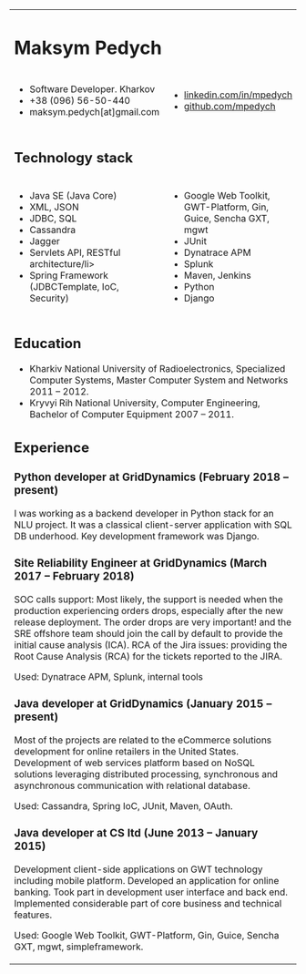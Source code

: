 <table>
    <tbody>
    <tr>
        <td colspan="4"><h1>Maksym Pedych</h1></td>
    </tr>
    <tr>
        <td colspan="2">
            <ul>
                <li>Software Developer. Kharkov</li>
                <li>+38 (096) 56-50-440</li>
                <li>maksym.pedych[at]gmail.com</li>
            </ul>
        </td>
        <td colspan="2">
            <ul>
                <li><a href="https://linkedin.com/in/mpedych">linkedin.com/in/mpedych</a></li>
                <li><a href="https://github.com/mpedych">github.com/mpedych</a></li>
            </ul>
        </td>
    </tr>
    <tr>
        <td colspan="4"><h2>Technology stack</h2></td>
    </tr>
    <tr>
        <td colspan="2">
            <ul>
                <li>Java SE (Java Core)</li>
                <li>XML, JSON</li>
                <li>JDBC, SQL</li>
                <li>Cassandra</li>
                <li>Jagger</li>
                <li>Servlets API, RESTful architecture/li>
                <li>Spring Framework (JDBCTemplate, IoC, Security)</li>
            </ul>
        </td>
        <td colspan="2">
            <ul>
                <li>Google Web Toolkit, GWT-Platform, Gin, Guice, Sencha GXT, mgwt</li>
                <li>JUnit</li>
                <li>Dynatrace APM</li>
                <li>Splunk</li>
                <li>Maven, Jenkins</li>
                <li>Python</li>
                <li>Django</li>
            </ul>
        </td>
    </tr>
    <tr>
        <td colspan="4">
            <div>
                <h2>Education</h2>
                <ul>
                    <li>Kharkiv National University of Radioelectronics, Specialized Computer Systems, Master Computer System and Networks 2011 – 2012.</li>
                    <li>Kryvyi Rih National University, Computer Engineering, Bachelor of Computer Equipment 2007 – 2011.</li>
                </ul>
                <h2>Experience</h2>
                <h3>Python developer at GridDynamics (February 2018 – present)</h3>
                <p>
                    I was working as a backend developer in Python stack for an NLU project. It was a classical client-server application with SQL DB underhood. Key development framework was Django.
                </p>
                <h3>Site Reliability Engineer at GridDynamics (March 2017 – February 2018)</h3>
                <p>
                    SOC calls support: Most likely, the support is needed when the production experiencing orders drops, especially after the new release deployment. The order drops are very important! and the SRE offshore team should join the call by default to provide the initial cause analysis (ICA). RCA of the Jira issues: providing the Root Cause Analysis (RCA) for the tickets reported to the JIRA.
                </p>
                <p>
                    Used: Dynatrace APM, Splunk, internal tools
                </p>
                <h3>Java developer at GridDynamics (January 2015 – present)</h3>
                <p>
                    Most of the projects are related to the eCommerce solutions development for online retailers in the United States. Development of web services platform based on NoSQL solutions leveraging distributed processing, synchronous and asynchronous communication with relational database.
                </p>
                <p>
                    Used: Cassandra, Spring IoC, JUnit, Maven, OAuth.
                </p>
                <h3>Java developer at CS ltd (June 2013 – January 2015)</h3>
                <p>
                    Development client-side applications on GWT technology including mobile platform. Developed an application for online banking. Took part in development user interface and back end. Implemented considerable part of core business and technical features.
                </p>
                <p>
                    Used: Google Web Toolkit, GWT-Platform, Gin, Guice, Sencha GXT, mgwt, simpleframework.
                </p>
            </div>
        </td>
    </tr>
    </tbody>
</table>
